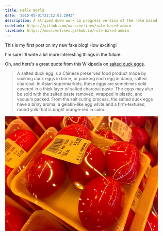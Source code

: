 ```yaml
---
title: Hello World
date: '2015-05-01T22:12:03.284Z'
description: A striped down work in progress version of the role based admin section for the Harbinger web app. Data has been randomized and some functionality has been changed or removed to comply with the Harbinger NDA.
codeLink: https://github.com/massivelines/role-based-admin
liveLink: https://massivelines.github.io/role-based-admin
---
```


This is my first post on my new fake blog! How exciting!

I'm sure I'll write a lot more interesting things in the future.

Oh, and here's a great quote from this Wikipedia on
[salted duck eggs](http://en.wikipedia.org/wiki/Salted_duck_egg).

> A salted duck egg is a Chinese preserved food product made by soaking duck
> eggs in brine, or packing each egg in damp, salted charcoal. In Asian
> supermarkets, these eggs are sometimes sold covered in a thick layer of salted
> charcoal paste. The eggs may also be sold with the salted paste removed,
> wrapped in plastic, and vacuum packed. From the salt curing process, the
> salted duck eggs have a briny aroma, a gelatin-like egg white and a
> firm-textured, round yolk that is bright orange-red in color.

![Chinese Salty Egg](./salty_egg.jpg)
